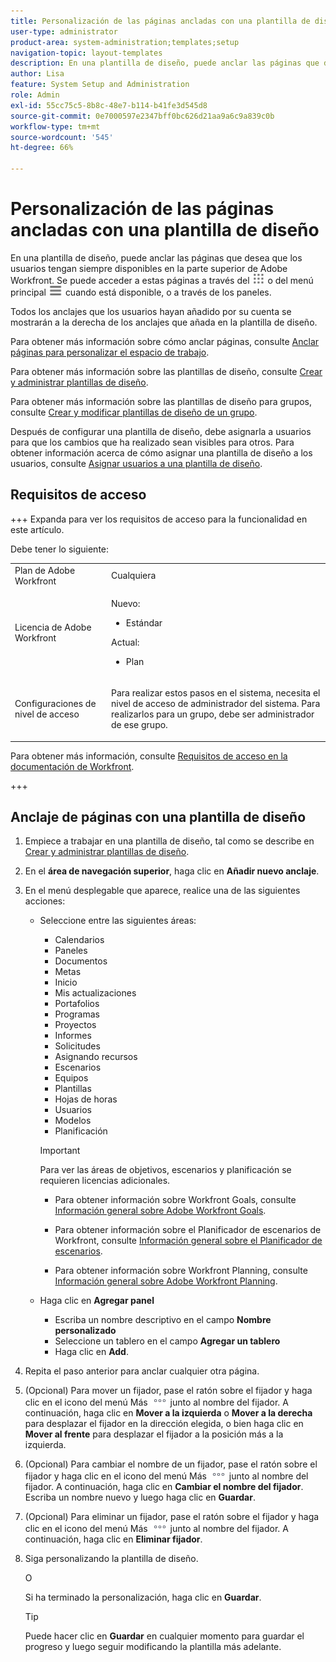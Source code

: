 ```yaml
---
title: Personalización de las páginas ancladas con una plantilla de diseño
user-type: administrator
product-area: system-administration;templates;setup
navigation-topic: layout-templates
description: En una plantilla de diseño, puede anclar las páginas que desea que los usuarios tengan siempre disponibles en la parte superior de Adobe Workfront. Pueden ser páginas a las que se accede mediante el menú principal o los paneles de control.
author: Lisa
feature: System Setup and Administration
role: Admin
exl-id: 55cc75c5-8b8c-48e7-b114-b41fe3d545d8
source-git-commit: 0e7000597e2347bff0bc626d21aa9a6c9a839c0b
workflow-type: tm+mt
source-wordcount: '545'
ht-degree: 66%

---
```


# Personalización de las páginas ancladas con una plantilla de diseño

En una plantilla de diseño, puede anclar las páginas que desea que los usuarios tengan siempre disponibles en la parte superior de Adobe Workfront. Se puede acceder a estas páginas a través del ![icono del menú principal](assets/main-menu-icon.png) o del menú principal ![icono del menú principal](assets/main-menu-icon-left-nav.png) cuando está disponible, o a través de los paneles.

Todos los anclajes que los usuarios hayan añadido por su cuenta se mostrarán a la derecha de los anclajes que añada en la plantilla de diseño.

Para obtener más información sobre cómo anclar páginas, consulte [Anclar páginas para personalizar el espacio de trabajo](../../../workfront-basics/the-new-workfront-experience/pin-pages.md).

Para obtener más información sobre las plantillas de diseño, consulte [Crear y administrar plantillas de diseño](../../../administration-and-setup/customize-workfront/use-layout-templates/create-and-manage-layout-templates.md).

Para obtener más información sobre las plantillas de diseño para grupos, consulte [Crear y modificar plantillas de diseño de un grupo](../../../administration-and-setup/manage-groups/work-with-group-objects/create-and-modify-a-groups-layout-templates.md).

Después de configurar una plantilla de diseño, debe asignarla a usuarios para que los cambios que ha realizado sean visibles para otros. Para obtener información acerca de cómo asignar una plantilla de diseño a los usuarios, consulte [Asignar usuarios a una plantilla de diseño](../use-layout-templates/assign-users-to-layout-template.md).

## Requisitos de acceso

+++ Expanda para ver los requisitos de acceso para la funcionalidad en este artículo.

Debe tener lo siguiente:

<table style="table-layout:auto"> 
 <col> 
 <col> 
 <tbody> 
  <tr> 
   <td role="rowheader">Plan de Adobe Workfront</td> 
   <td>Cualquiera</td> 
  </tr> 
  <tr> 
   <td role="rowheader">Licencia de Adobe Workfront</td> 
   <td> 
      <p>Nuevo:</p>
         <ul>
         <li><p>Estándar</p></li>
         </ul>
      <p>Actual:</p>
         <ul>
         <li><p>Plan</p></li>
         </ul>
   </td>
  </tr> 
  <tr> 
   <td role="rowheader">Configuraciones de nivel de acceso</td> 
   <td> <p>Para realizar estos pasos en el sistema, necesita el nivel de acceso de administrador del sistema.
Para realizarlos para un grupo, debe ser administrador de ese grupo.</p> </td> 
  </tr> 
 </tbody> 
</table>

Para obtener más información, consulte [Requisitos de acceso en la documentación de Workfront](/help/quicksilver/administration-and-setup/add-users/access-levels-and-object-permissions/access-level-requirements-in-documentation.md).

+++

## Anclaje de páginas con una plantilla de diseño

1. Empiece a trabajar en una plantilla de diseño, tal como se describe en [Crear y administrar plantillas de diseño](../../../administration-and-setup/customize-workfront/use-layout-templates/create-and-manage-layout-templates.md).
1. En el **área de navegación superior**, haga clic en **Añadir nuevo anclaje**.

1. En el menú desplegable que aparece, realice una de las siguientes acciones:

   * Seleccione entre las siguientes áreas:

      * Calendarios
      * Paneles
      * Documentos
      * Metas
      * Inicio
      * Mis actualizaciones
      * Portafolios
      * Programas
      * Proyectos
      * Informes
      * Solicitudes
      * Asignando recursos
      * Escenarios
      * Equipos
      * Plantillas
      * Hojas de horas
      * Usuarios
      * Modelos
      * Planificación

     >[!IMPORTANT]
     >
     >Para ver las áreas de objetivos, escenarios y planificación se requieren licencias adicionales.
     >
     >* Para obtener información sobre Workfront Goals, consulte [Información general sobre Adobe Workfront Goals](../../../workfront-goals/goal-management/wf-goals-overview.md).
     >
     >* Para obtener información sobre el Planificador de escenarios de Workfront, consulte [Información general sobre el Planificador de escenarios](../../../scenario-planner/scenario-planner-overview.md).
     >
     >* Para obtener información sobre Workfront Planning, consulte [Información general sobre Adobe Workfront Planning](/help/quicksilver/planning/general/planning-overview.md).

   * Haga clic en **Agregar panel**
      * Escriba un nombre descriptivo en el campo <!--**Quick link name**-->**Nombre personalizado**
      * Seleccione un tablero en el campo **Agregar un tablero** <!-- dropdown for existing or canvas dashboard, called "Choose a dashboard" now -->
      * Haga clic en **Add**.

1. Repita el paso anterior para anclar cualquier otra página.

1. (Opcional) Para mover un fijador, pase el ratón sobre el fijador y haga clic en el icono del menú Más ![Icono de Más](assets/more-icon.png) junto al nombre del fijador. A continuación, haga clic en **Mover a la izquierda** o **Mover a la derecha** para desplazar el fijador en la dirección elegida, o bien haga clic en **Mover al frente** para desplazar el fijador a la posición más a la izquierda.

1. (Opcional) Para cambiar el nombre de un fijador, pase el ratón sobre el fijador y haga clic en el icono del menú Más ![Icono de Más](assets/more-icon.png) junto al nombre del fijador. A continuación, haga clic en **Cambiar el nombre del fijador**. Escriba un nombre nuevo y luego haga clic en **Guardar**.

1. (Opcional) Para eliminar un fijador, pase el ratón sobre el fijador y haga clic en el icono del menú Más ![Icono de Más](assets/more-icon.png) junto al nombre del fijador. A continuación, haga clic en **Eliminar fijador**.

1. Siga personalizando la plantilla de diseño.

   O

   Si ha terminado la personalización, haga clic en **Guardar**.

   >[!TIP]
   >
   >Puede hacer clic en **Guardar** en cualquier momento para guardar el progreso y luego seguir modificando la plantilla más adelante.
